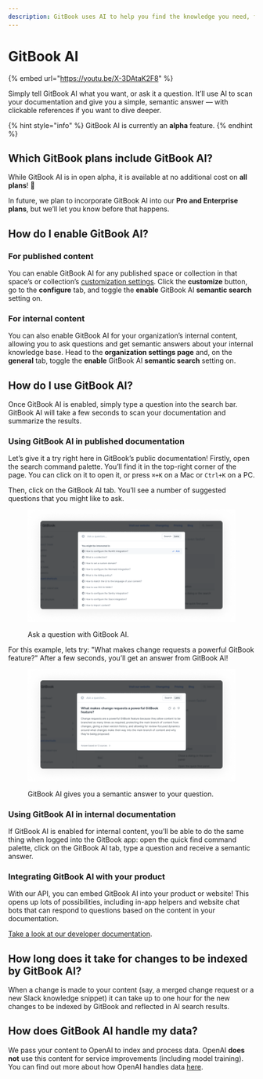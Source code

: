 ```yaml
---
description: GitBook uses AI to help you find the knowledge you need, faster.
---
```


# GitBook AI

{% embed url="https://youtu.be/X-3DAtaK2F8" %}

Simply tell GitBook AI what you want, or ask it a question. It’ll use AI to scan your documentation and give you a simple, semantic answer — with clickable references if you want to dive deeper.

{% hint style="info" %}
GitBook AI is currently an **alpha** feature.
{% endhint %}

## Which GitBook plans include GitBook AI?

While GitBook AI is in open alpha, it is available at no additional cost on **all plans**! 🤩

In future, we plan to incorporate GitBook AI into our **Pro and Enterprise plans**, but we’ll let you know before that happens.

## How do I enable GitBook AI?

### For published content

You can enable GitBook AI for any published space or collection in that space’s or collection’s [customization settings](../../publishing/customization/space-customization.md). Click the **customize** button, go to the **configure** tab, and toggle the **enable** GitBook AI **semantic search** setting on.

### For internal content

You can also enable GitBook AI for your organization’s internal content, allowing you to ask questions and get semantic answers about your internal knowledge base. Head to the **organization settings page** and, on the **general** tab, toggle the **enable** GitBook AI **semantic search** setting on.

## How do I use GitBook AI?

Once GitBook AI is enabled, simply type a question into the search bar. GitBook AI will take a few seconds to scan your documentation and summarize the results.

### Using GitBook AI in published documentation

Let’s give it a try right here in GitBook’s public documentation! Firstly, open the search command palette. You’ll find it in the top-right corner of the page. You can click on it to open it, or press `⌘+K` on a Mac or `Ctrl+K` on a PC.

Then, click on the GitBook AI tab. You’ll see a number of suggested questions that you might like to ask.

<div data-full-width="true">

<figure><img src="../../.gitbook/assets/search-lens-tab.png" alt="A GitBook screenshot showing the Ask or search bar" ><figcaption><p>Ask a question with GitBook AI.</p></figcaption></figure>

</div>

For this example, lets try: "What makes change requests a powerful GitBook feature?" After a few seconds, you’ll get an answer from GitBook AI!

<div data-full-width="true">

<figure><img src="../../.gitbook/assets/search-lens-answer.png" alt="A GitBook screenshot showing a GitBook AI answer" ><figcaption><p>GitBook AI gives you a semantic answer to your question.</p></figcaption></figure>

</div>

### Using GitBook AI in internal documentation

If GitBook AI is enabled for internal content, you’ll be able to do the same thing when logged into the GitBook app: open the quick find command palette, click on the GitBook AI tab, type a question and receive a semantic answer.

### Integrating GitBook AI with your product

With our API, you can embed GitBook AI into your product or website! This opens up lots of possibilities, including in-app helpers and website chat bots that can respond to questions based on the content in your documentation.

[Take a look at our developer documentation](https://developer.gitbook.com/gitbook-api/reference/search#get-ai-search-results-from-all-spaces-for-the-currently-authenticated-user).

## How long does it take for changes to be indexed by GitBook AI?

When a change is made to your content (say, a merged change request or a new Slack knowledge snippet) it can take up to one hour for the new changes to be indexed by GitBook and reflected in AI search results.

## How does GitBook AI handle my data?

We pass your content to OpenAI to index and process data. OpenAI **does not** use this content for service improvements (including model training). You can find out more about how OpenAI handles data [here](https://openai.com/blog/introducing-chatgpt-and-whisper-apis#developer-focus).
